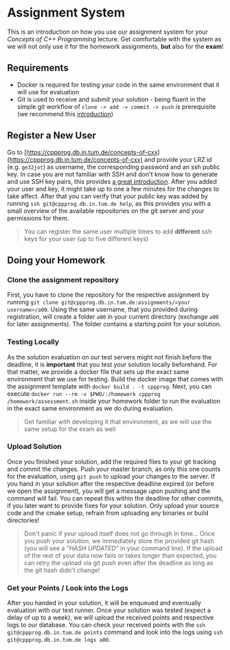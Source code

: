 # Assignment System

This is an introduction on how you use our assignment system for your _Concepts of C++ Programming_ lecture.
Get comfortable with the system as we will not only use it for the homework assignments, __but__ also for the __exam__!

## Requirements

- Docker is required for testing your code in the same environment that it will use for evaluation
- Git is used to receive and submit your solution - being fluent in the simple git workflow of `clone -> add -> commit -> push` is prerequisite (we recommend this [introduction](https://www.atlassian.com/git))

## Register a New User

Go to [https://cppprog.db.in.tum.de/concepts-of-cxx](https://cppprog.db.in.tum.de/concepts-of-cxx) and provide your LRZ id (e.g. `ge32jot`) as username, the corresponding password and an ssh public key.
In case you are not familiar with SSH and don't know how to generate and use SSH key pairs, this provides [a great introduction](https://docs.github.com/en/authentication/connecting-to-github-with-ssh/generating-a-new-ssh-key-and-adding-it-to-the-ssh-agent).
After you added your user and key, it might take up to one a few minutes for the changes to take affect.
After that you can verify that your public key was added by running `ssh git@cppprog.db.in.tum.de help`, as this provides you with a small overview of the available repositories on the git server and your permissions for them.

> You can register the same user multiple times to add __different__ ssh keys for your user (up to five different keys)

## Doing your Homework

### Clone the assignment repository

First, you have to clone the repository for the respective assignment by running `git clone git@cppprog.db.in.tum.de:assignments/<your username>/a00`.
Using the same username, that you provided during registration, will create a folder `a00` in your current directory (exchange `a00` for later assignments).
The folder contains a starting point for your solution.

### Testing Locally

As the solution evaluation on our test servers might not finish before the deadline, it is __important__ that you test your solution locally beforehand.
For that matter, we provide a docker file that sets up the exact same environment that we use for testing.
Build the docker image that comes with the assignment template with `docker build . -t cppprog`.
Next, you can execute `docker run --rm -v $PWD/:/homework cppprog /homework/assessment.sh` inside your homework folder to run the evaluation in the exact same environment as we do during evaluation.

> Get familiar with developing it that environment, as we will use the same setup for the exam as well

### Upload Solution

Once you finished your solution, add the required files to your git tracking and commit the changes.
Push your master branch, as only this one counts for the evaluation, using `git push` to upload your changes to the server.
If you hand in your solution after the respective deadline expired (or before we open the assignment), you will get a message upon pushing and the command will fail.
You can repeat this within the deadline for other commits, if you later want to provide fixes for your solution.
Only upload your source code and the cmake setup, refrain from uploading any binaries or build directories!

> Don't panic if your upload itself does not go through in time... Once you push your solution, we immediately store the provided git hash (you will see a _"HASH UPDATED"_ in your command line). If the upload of the rest of your data now fails or takes longer than expected, you can retry the upload via git push even after the deadline as long as the git hash didn't change!

### Get your Points / Look into the Logs

After you handed in your solution, it will be enqueued and eventually evaluation with our test runner. Once your solution was tested (expect a delay of up to a week), we will upload the received points and respective logs to our database. You can check your received points with the `ssh git@cppprog.db.in.tum.de points` command and look into the logs using `ssh git@cppprog.db.in.tum.de logs a00`.